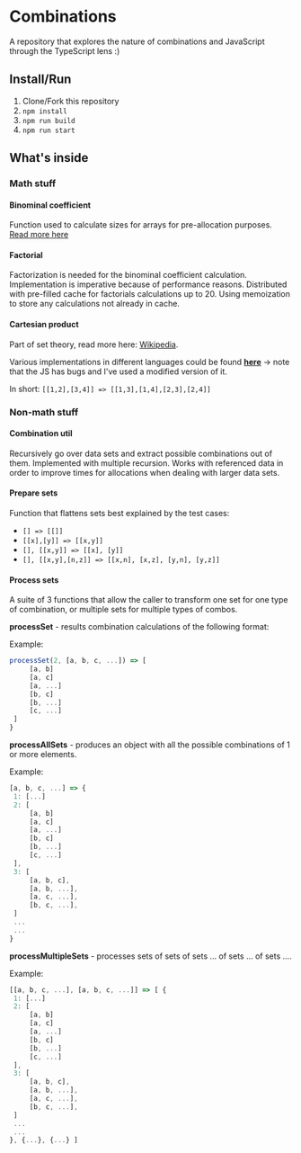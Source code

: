# Combinations

A repository that explores the nature of combinations and JavaScript through the TypeScript lens :)


## Install/Run

1. Clone/Fork this repository
2. ```npm install```
3. ```npm run build```
4. ```npm run start```

## What's inside

### Math stuff

#### Binominal coefficient

Function used to calculate sizes for arrays for pre-allocation purposes. [Read more here](https://en.wikipedia.org/wiki/Binomial_distribution#Probability_mass_function)

#### Factorial

Factorization is needed for the binominal coefficient calculation. Implementation is imperative because of performance reasons. Distributed with pre-filled cache for factorials calculations up to 20. Using memoization to store any calculations not already in cache.

#### Cartesian product

Part of set theory, read more here: [Wikipedia](https://en.wikipedia.org/wiki/Cartesian_product).

Various implementations in different languages could be found [**here**](https://rosettacode.org/wiki/Cartesian_product_of_two_or_more_lists) -> note that the JS has bugs and I've used a modified version of it.

In short: ```[[1,2],[3,4]] => [[1,3],[1,4],[2,3],[2,4]]```

### Non-math stuff

#### Combination util

Recursively go over data sets and extract possible combinations out of them. Implemented with multiple recursion. Works with referenced data in order to improve times for allocations when dealing with larger data sets.

#### Prepare sets

Function that flattens sets best explained by the test cases:

- ```[] => [[]]```
- ```[[x],[y]] => [[x,y]]```
- ```[], [[x,y]] => [[x], [y]]```
- ```[], [[x,y],[n,z]] => [[x,n], [x,z], [y,n], [y,z]]```

#### Process sets

A suite of 3 functions that allow the caller to transform one set for one type of combination, or multiple sets for multiple types of combos.

**processSet** - results combination calculations of the following format:

Example: 

```typescript
processSet(2, [a, b, c, ...]) => [
     [a, b]
     [a, c]
     [a, ...]
     [b, c]
     [b, ...]
     [c, ...]
 ]
}
```

**processAllSets** - produces an object with all the possible combinations of 1 or more elements.

Example:

```typescript
[a, b, c, ...] => {
 1: [...]
 2: [
     [a, b]
     [a, c]
     [a, ...]
     [b, c]
     [b, ...]
     [c, ...]
 ],
 3: [
     [a, b, c],
     [a, b, ...],
     [a, c, ...],
     [b, c, ...],
 ]
 ...
 ...
}
```

**processMultipleSets** - processes sets of sets of sets ... of sets ... of sets ....

Example:

```typescript
[[a, b, c, ...], [a, b, c, ...]] => [ {
 1: [...]
 2: [
     [a, b]
     [a, c]
     [a, ...]
     [b, c]
     [b, ...]
     [c, ...]
 ],
 3: [
     [a, b, c],
     [a, b, ...],
     [a, c, ...],
     [b, c, ...],
 ]
 ...
 ...
}, {...}, {...} ]
```